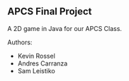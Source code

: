 ## APCS Final Project

A 2D game in Java for our APCS Class.

Authors:
 - Kevin Rossel
 - Andres Carranza
 - Sam Leistiko
